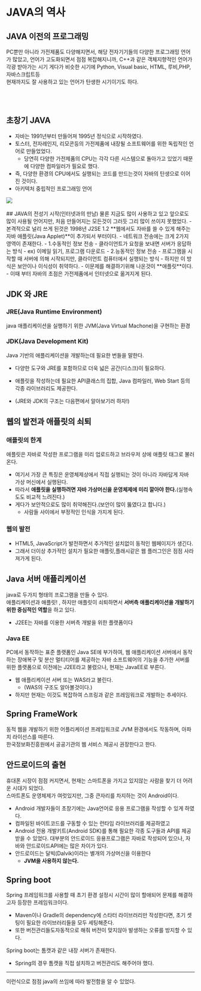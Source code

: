 # JAVA의 역사


## JAVA 이전의 프로그래밍
PC뿐만 아니라 가전제품도 다양해지면서, 해당 전자기기들의 다양한 프로그래밍 언어가 많았고,
언어가 고도화되면서 점점 복잡해지니까, C++과 같은 객체지향적인 언어가 각광 받아가는 시기
게다가 비슷한 시기에 Python, Visual basic, HTML, 루비,PHP, 자바스크립트등    
현재까지도 잘 사용하고 있는 언어가 탄생한 시기이기도 하다. 

<br></br>
## 초창기 JAVA
- 자바는 1991년부터 만들어져 1995년 정식으로 시작하였다.
- 토스터, 전자레인지, 리모콘등의 가전제품에 내장될 소프트웨어를 위한 독립적인 언어로 만들었었다. 
  - 당연히 다양한 가전제품의 CPU는 각각 다른 시스템으로 돌아가고 있었기 때문에 다양한 컴파일러가 필요로 했다. 
 - 즉, 다양한 환경의 CPU에서도 실행되는 코드를 만드는것이 자바의 탄생으로 이어진 것이다.
- 아키텍처 중립적인 프로그래밍 언어
<img src="../images/4.ProgrammingLanguge/1.Java/1-1.EarlyJava.png">
<br></br>
## JAVA의 전성기 시작(인터넷과의 만남)
물론 지금도 많이 사용하고 있고 앞으로도 많이 사용될 언어지만, 처음 만들어지는 모든것이 그러듯 그리 많이 쓰이지 못했었다. 
- 본격적으로 널리 쓰게 된것은 1998년 J2SE 1.2 **웹에서도 자바를 쓸 수 있게 해주는 자바 애플릿(Java Applet)**이 추가되서 부터이다.
- 네트워크 전송에는 크게 2가지 영역이 존재한다. 
  - 1.수동적인 정보 전송
    - 클라이언트가 요청을 보내면 서버가 응답하는 방식
    - ex) 이메일 읽기, 프로그램 다운로드
  - 2.능동적인 정보 전송
    - 프로그램을 시작할 때 서버에 의해 시작되지만, 클라이언트 컴퓨터에서 실행되는 방식
    - 하지만 이 방식은  보안이나 이식성이 취약하다.
- 이문제를 해결하기위해 나온것이 **애플릿**이다.
  - 이때 부터 자바의 초점은 가전제품에서 인터넷으로 옮겨지게 된다.



## JDK 와 JRE 

### JRE(Java Runtime Environment)
java 애플리케이션을 실행하기 위한 JVM(Java Virtual Machone)을 구현하는 환경

### JDK(Java Development Kit)
Java 기반의 애플리케이션을 개발하는데 필요한 번들을 말한다.
- 다양한 도구와 JRE를 포함하므로 더욱 넓은 공간(디스크)이 필요하다. 
- 애플릿을 작성하는데 필요한 API클래스의 집합, Java 컴파일러, Web Start 등의 각종 라이브러리도 제공한다.


- (JRE와 JDK의 구조는 다음편에서 알아보기러 하자!)


## 웹의 발전과 애플릿의 쇠퇴
### 애플릿의 한계
애플릿은 자바로 작성한 프로그램을 미리 업로드하고 브라우저 상에 애플릿 태그로 불러온다.
- 여기서 가장 큰 특징은 운영체제상에서 직접 실행되는 것이 아니라 자바답게 자바 가상 머신에서 실행된다. 
- 따라서 **애플릿을 실행하려면 자바 가상머신을 운영체제에 미리 깔아야 한다.**(실행속도도 비교적 느려진다.)
- 게다가 보안적으로도 많이 취약해진다.(보안이 많이 뚫였다고 합니다.)
  - 사람들 사이에서 부정적인 인식을 가지게 된다.

### 웹의 발전 
 - HTML5, JavaScript가  발전하면서 추가적인 설치없이 동적인 웹페이지가 생긴다.
 - 그래서 더이상 추가적인 설치가 필요한 애플릿,플래시같은 웹 플러그인은 점점 사라져가게 된다.


## Java 서버 애플리케이션
java로 두가지 형태의 프로그램을 만들 수 있다.    
애플리케이션과 애플릿! , 하지만 애플릿이 쇠퇴하면서 **서버측 애플리케이션을 개발하기 위한 중심적인 역할**을 하고 있다.   
 - J2EE는 자바를 이용한 서버측 개발을 위한 플랫폼이다
### Java EE 
PC에서 동작하는 표준 플랫폼인 Java SE에 부가하여, 웹 애플리케이션 서버에서 동작하는 장애복구 및 분산 멀티티어를 제공하는 자바 소프트웨어의 기능을 추가한 서버를 위한 플랫폼으로 이전에는 J2EE라고 불렸으나, 현재는 JavaEE로 부른다.
- 웹 애플리케이션 서버 또는 WAS라고 불린다. 
  - (WAS의 구조도 알아볼것이다.)   
- 하지만 현재는 이것도 복잡하여 스프링과 같은 프레임워크로 개발하는 추세이다.  

## Spring FrameWork
동적 웹을 개발하기 위한 어플리케이션 프레임워크로 JVM 환경에서도 작동하며, 아파치 라이선스를 따른다.    
 한국정보화진흥원에서 공공기관의 웹 서비스 제공시 권장한다고 한다.   
 
## 안드로이드의 출현
휴대폰 시장이 점점 커지면서, 현재는 스마트폰을 가지고 있지않는 사람을 찾기 더 어려운 시대가 되었다.    
스마트폰도 운영체제가 여럿있지만, 그중 큰자리를 차지하는 것이 Android이다.    
 -  Android 개발자들이 초창기에는 Java언어로 응용 프로그램을 작성할 수 있게 하였다.  
 -  컴파일된 바이트코드를 구동할 수 있는 런타임 라이브러리를 제공하였고
 -  Android 전용 개발키트(Android SDK)를 통해 필요한 각종 도구들과 API를 제공받을 수 있었다.
대부분의 안드로이드 응용프로그램은 자바로 작성되어 있으나, 자바와 안드로이드API에는 많은 차이가 있다. 
 - 안드로이드는 달빅(Dalvik)이라는 별개의 가상머신을 이용한다
    - **JVM을 사용하지 않는다.**


## Spring boot 
Spring 프레임워크를 사용할 때 초기 환경 설정시 시간이 많이 할애되어 문제를 해결하고자 등장한 프레임워크이다.
- Maven이나 Gradle의 dependency에 스타터 라이브러리만 작성한다면, 초기 셋팅이 필요한 라이브러리들을 모두 세팅해준다.
-  또한 버전관리들도자동적으로 해줘 버전이 맞지않아 발생하는 오류를 방지할 수 있다.
   
Spring boot는 톰캣과 같은 내장 서버가 존재한다.
 - Spring의 경우 톰캣을 직접 설치하고 버전관리도 해주어야 했다. 

- - - 

이런식으로 점점 java의 쓰임에 따라 발전함을 알 수 있었다.
